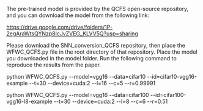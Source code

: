 The pre-trained model is provided by the QCFS open-source repository, and you can download the model from the following link:

https://drive.google.com/drive/folders/1P-2egAraWtsQYNzp8lcJvZVEG_KLVV5Q?usp=sharing

Please download the SNN_conversion_QCFS repository, then place the WFWC_QCFS.py file in the root directory of that repository. Place the model you downloaded in the model folder. Run the following command to reproduce the results from the paper.

python WFWC_QCFS.py --model=vgg16 --data=cifar10 --id=cifar10-vgg16-example --t=30 --device=cuda:2 --l=16 --c=5 --r=0.99991

python WFWC_QCFS.py --model=vgg16 --data=cifar100 --id=cifar100-vgg16-l8-example --t=30 --device=cuda:2 --l=8 --c=6 --r=0.51


